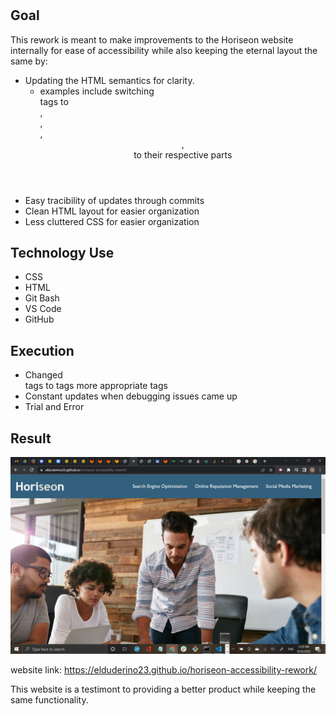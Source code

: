 # <Horiseon-Accessibility-Rework>

## Goal

This rework is meant to make improvements to the Horiseon website internally for ease of accessibility while also keeping the eternal layout the same by:

- Updating the HTML semantics for clarity.
    - examples include switching <div> tags to <section>, <nav>, <main>, <header>, <main> to their respective parts
- Easy tracibility of updates through commits
- Clean HTML layout for easier organization
- Less cluttered CSS for easier organization

## Technology Use
-   CSS
-   HTML
-   Git Bash
-   VS Code
-   GitHub

## Execution

- Changed <div> tags to tags more appropriate tags
- Constant updates when debugging issues came up
- Trial and Error

## Result

![](2022-09-22-15-37-21.png)

website link: https://elduderino23.github.io/horiseon-accessibility-rework/

This website is a testimont to providing a better product while keeping the same functionality.